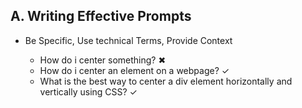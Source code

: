 ## A. Writing Effective Prompts

- Be Specific, Use technical Terms, Provide Context

  - How do i center something? ✖
  - How do i center an element on a webpage? ✓
  - What is the best way to center a div element horizontally and vertically using CSS? ✓
